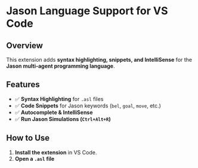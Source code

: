 # Jason Language Support for VS Code

## Overview
This extension adds **syntax highlighting, snippets, and IntelliSense** for the **Jason multi-agent programming language**.

## Features
- ✅ **Syntax Highlighting** for `.asl` files
- ✅ **Code Snippets** for Jason keywords (`bel`, `goal`, `move`, etc.)
- ✅ **Autocomplete & IntelliSense**
- ✅ **Run Jason Simulations (`Ctrl+Alt+R`)**

## How to Use
1. **Install the extension** in VS Code.
2. **Open a `.asl` file**
